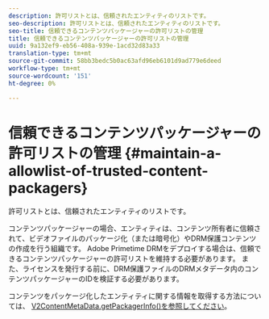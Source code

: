 ```yaml
---
description: 許可リストとは、信頼されたエンティティのリストです。
seo-description: 許可リストとは、信頼されたエンティティのリストです。
seo-title: 信頼できるコンテンツパッケージャーの許可リストの管理
title: 信頼できるコンテンツパッケージャーの許可リストの管理
uuid: 9a132ef9-eb56-408a-939e-1acd32d83a33
translation-type: tm+mt
source-git-commit: 58bb3bedc5b0ac63afd96eb6101d9ad779e6deed
workflow-type: tm+mt
source-wordcount: '151'
ht-degree: 0%

---
```



# 信頼できるコンテンツパッケージャーの許可リストの管理 {#maintain-a-allowlist-of-trusted-content-packagers}

許可リストとは、信頼されたエンティティのリストです。

コンテンツパッケージャーの場合、エンティティは、コンテンツ所有者に信頼されて、ビデオファイルのパッケージ化（または暗号化）やDRM保護コンテンツの作成を行う組織です。 Adobe Primetime DRMをデプロイする場合は、信頼できるコンテンツパッケージャーの許可リストを維持する必要があります。 また、ライセンスを発行する前に、DRM保護ファイルのDRMメタデータ内のコンテンツパッケージャーのIDを検証する必要があります。

コンテンツをパッケージ化したエンティティに関する情報を取得する方法については、 [V2ContentMetaData.getPackagerInfo()を参照してください](https://help.adobe.com/en_US/primetime/api/drm-apis/server/javadocs-flashaccess-pro/com/adobe/flashaccess/sdk/media/drm/keys/v2/V2ContentMetaData.html#getPackagerInfo())。
